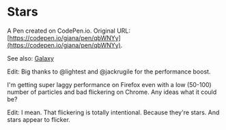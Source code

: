 # Stars

A Pen created on CodePen.io. Original URL: [https://codepen.io/giana/pen/qbWNYy](https://codepen.io/giana/pen/qbWNYy).

See also: <a href="http://codepen.io/giana/pen/bEGxoe">Galaxy</a>

Edit: Big thanks to @lightest and @jackrugile for the performance boost.

I'm getting super laggy performance on Firefox even with a low (50-100) number of particles and bad flickering on Chrome. Any ideas what it could be?

Edit: I mean. That flickering is totally intentional. Because they're stars. And stars appear to flicker.